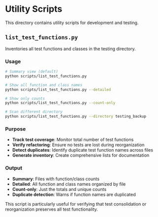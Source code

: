 # Utility Scripts

This directory contains utility scripts for development and testing.

## `list_test_functions.py`

Inventories all test functions and classes in the testing directory.

### Usage

```bash
# Summary view (default)
python scripts/list_test_functions.py

# Show all function and class names
python scripts/list_test_functions.py --detailed

# Show only counts
python scripts/list_test_functions.py --count-only

# Scan different directory
python scripts/list_test_functions.py --directory testing_backup
```

### Purpose

- **Track test coverage**: Monitor total number of test functions
- **Verify refactoring**: Ensure no tests are lost during reorganization
- **Detect duplicates**: Identify duplicate test function names across files
- **Generate inventory**: Create comprehensive lists for documentation

### Output

- **Summary**: Files with function/class counts
- **Detailed**: All function and class names organized by file  
- **Count-only**: Just the totals and unique counts
- **Duplicate detection**: Warns if function names are duplicated

This script is particularly useful for verifying that test consolidation or reorganization preserves all test functionality. 
